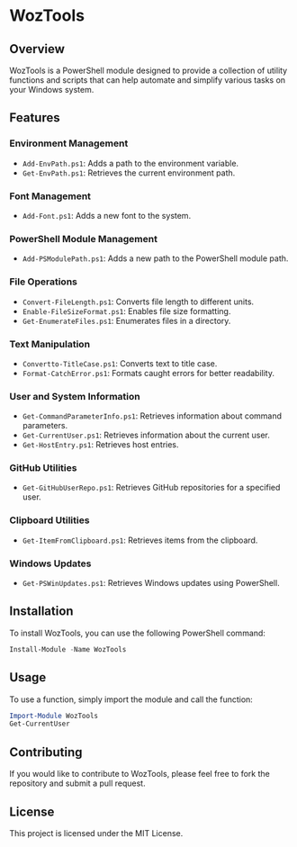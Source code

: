# WozTools

## Overview

WozTools is a PowerShell module designed to provide a collection of utility functions and scripts that can help automate and simplify various tasks on your Windows system.

## Features

### Environment Management
- `Add-EnvPath.ps1`: Adds a path to the environment variable.
- `Get-EnvPath.ps1`: Retrieves the current environment path.

### Font Management
- `Add-Font.ps1`: Adds a new font to the system.

### PowerShell Module Management
- `Add-PSModulePath.ps1`: Adds a new path to the PowerShell module path.

### File Operations
- `Convert-FileLength.ps1`: Converts file length to different units.
- `Enable-FileSizeFormat.ps1`: Enables file size formatting.
- `Get-EnumerateFiles.ps1`: Enumerates files in a directory.

### Text Manipulation
- `Convertto-TitleCase.ps1`: Converts text to title case.
- `Format-CatchError.ps1`: Formats caught errors for better readability.

### User and System Information
- `Get-CommandParameterInfo.ps1`: Retrieves information about command parameters.
- `Get-CurrentUser.ps1`: Retrieves information about the current user.
- `Get-HostEntry.ps1`: Retrieves host entries.

### GitHub Utilities
- `Get-GitHubUserRepo.ps1`: Retrieves GitHub repositories for a specified user.

### Clipboard Utilities
- `Get-ItemFromClipboard.ps1`: Retrieves items from the clipboard.

### Windows Updates
- `Get-PSWinUpdates.ps1`: Retrieves Windows updates using PowerShell.

## Installation

To install WozTools, you can use the following PowerShell command:

```powershell
Install-Module -Name WozTools
```

## Usage

To use a function, simply import the module and call the function:

```powershell
Import-Module WozTools
Get-CurrentUser
```

## Contributing

If you would like to contribute to WozTools, please feel free to fork the repository and submit a pull request.

## License

This project is licensed under the MIT License.
